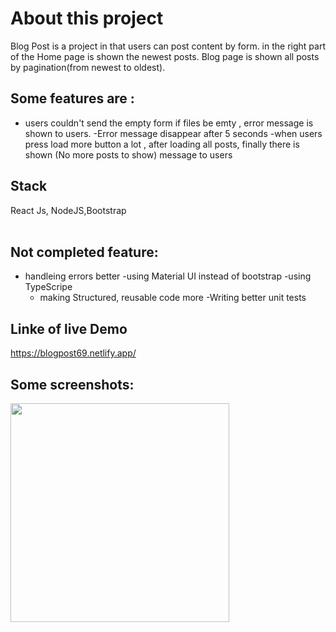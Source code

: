 # About this project

Blog Post is a project in that users can post content by form. in the right part of the Home page is shown the newest posts. Blog page is shown all posts by pagination(from newest to oldest).

## Some features are :

- users couldn't send the empty form if files be emty , error message is shown to users.
  -Error message disappear after 5 seconds
  -when users press load more button a lot , after loading all posts, finally there is shown (No more posts to show) message to users

## Stack

React Js, NodeJS,Bootstrap </br></br>

## Not completed feature:

- handleing errors better
  -using Material UI instead of bootstrap
  -using TypeScripe
  - making Structured, reusable code more
    -Writing better unit tests

## Linke of live Demo

https://blogpost69.netlify.app/

## Some screenshots:

<img width="350px" src="https://user-images.githubusercontent.com/122700888/217621055-e8fe3cf4-c905-41e7-86b2-11bee1c61292.png"></img> 

